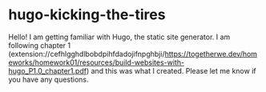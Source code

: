 # hugo-kicking-the-tires

Hello! I am getting familiar with Hugo, the static site generator. I am following chapter 1 (extension://cefhlgghdlbobdpihfdadojifnpghbji/https://togetherwe.dev/homeworks/homework01/resources/build-websites-with-hugo_P1.0_chapter1.pdf)
and this was what I created. Please let me know if you have any questions.
